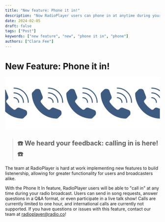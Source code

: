 ```yaml
---
title: "New feature: Phone it in!"
description: "Now RadioPlayer users can phone in at anytime during your radio broadcast."
date: 2024-02-05
draft: false
tags: ["Post"]
keywords: ["new feature", "new", "phone it in", "phone"]
authors: ["Clara Fee"]
---
```


# New Feature: Phone it in!

![phone header](header-1.svg)

> ## ☎️ We heard your feedback: calling in is here! ☎️

The team at RadioPlayer is hard at work implementing new features to build listenership, allowing for greater functionality for users and broadcasters alike.

With the Phone It In feature, RadioPlayer users will be able to "call in" at any time during your radio broadcast. Users can send in song requests, answer questions in a Q&A format, or even participate in a live talk show! Calls are currently limited to one hour, and international calls are currently not supported. If you have questions or issues with this feature, contact our team at radioplayer@radio.co!

